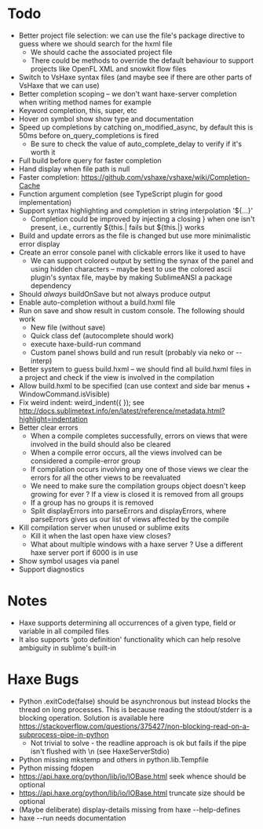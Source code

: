 # Todo
- Better project file selection: we can use the file's package directive to guess where we should search for the hxml file
	- We should cache the associated project file
	- There could be methods to override the default behaviour to support projects like OpenFL XML and snowkit flow files
- Switch to VsHaxe syntax files (and maybe see if there are other parts of VsHaxe that we can use)
- Better completion scoping – we don't want haxe-server completion when writing method names for example
- Keyword completion, this, super, etc
- Hover on symbol show show type and documentation
- Speed up completions by catching on_modified_async, by default this is 50ms before on_query_completions is fired
	- Be sure to check the value of auto_complete_delay to verify if it's worth it
- Full build before query for faster completion
- Hand display when file path is null
- Faster completion:
	https://github.com/vshaxe/vshaxe/wiki/Completion-Cache
- Function argument completion (see TypeScript plugin for good implementation)
- Support syntax highlighting and completion in string interpolation '${...}'
	- Completion could be improved by injecting a closing } when one isn't present, i.e., currently ${this.| fails but ${this.|} works
- Build and update errors as the file is changed but use more minimalistic error display
- Create an error console panel with clickable errors like it used to have
	- We can support colored output by setting the synax of the panel and using hidden characters – maybe best to use the colored ascii plugin's syntax file, maybe by making SublimeANSI a package dependency
- Should _always_ buildOnSave but not always produce output
- Enable auto-completion without a build.hxml file
- Run on save and show result in custom console. The following should work
	- New file (without save)
	- Quick class def (autocomplete should work)
	- execute haxe-build-run command
	- Custom panel shows build and run result (probably via neko or --interp)
- Better system to guess build.hxml – we should find all build.hxml files in a project and check if the view is involved in the compilation
- Allow build.hxml to be specified (can use context and side bar menus + WindowCommand.isVisible)
- Fix weird indent:
	weird_indent({
		});
	see http://docs.sublimetext.info/en/latest/reference/metadata.html?highlight=indentation
- Better clear errors
	- When a compile completes successfully, errors on views that were involved in the build should also be cleared
	- When a compile error occurs, all the views involved can be considered a compile-error group
	- If compilation occurs involving any one of those views we clear the errors for all the other views to be reevaluated
	- We need to make sure the compilation groups object doesn't keep growing for ever
	? If a view is closed it is removed from all groups
	- If a group has no groups it is removed
	* Split displayErrors into parseErrors and displayErrors, where parseErrors gives us our list of views affected by the compile
- Kill compilation server when unused or sublime exits
	- Kill it when the last open haxe view closes?
	- What about multiple windows with a haxe server
? Use a different haxe server port if 6000 is in use
- Show symbol usages via panel
- Support diagnostics

# Notes
- Haxe supports determining all occurrences of a given type, field or variable in all compiled files
- It also supports 'goto definition' functionality which can help resolve ambiguity in sublime's built-in

# Haxe Bugs
- Python .exitCode(false) should be asynchronous but instead blocks the thread on long processes. This is because reading the stdout/stderr is a blocking operation. Solution is available here https://stackoverflow.com/questions/375427/non-blocking-read-on-a-subprocess-pipe-in-python
	- Not trivial to solve - the readline approach is ok but fails if the pipe isn't flushed with \n (see HaxeServerStdio)
- Python missing mkstemp and others in python.lib.Tempfile
- Python missing fdopen
- https://api.haxe.org/python/lib/io/IOBase.html seek whence should be optional
- https://api.haxe.org/python/lib/io/IOBase.html truncate size should be optional
- (Maybe deliberate) display-details missing from haxe --help-defines 
- haxe --run needs documentation